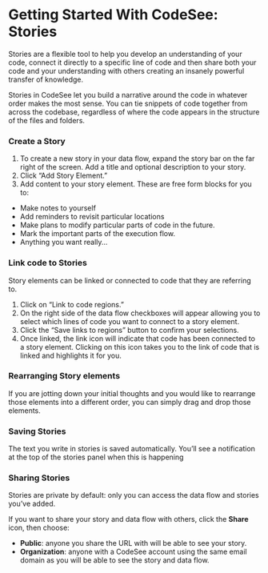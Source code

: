 # Getting Started With CodeSee: Stories

Stories are a flexible tool to help you develop an understanding of your code, connect it directly to a specific line of code and then share both your code and your understanding with others creating an insanely powerful transfer of knowledge. 

Stories in CodeSee let you build a narrative around the code in whatever order makes the most sense. You can tie snippets of code together from across the codebase, regardless of where the code appears in the structure of the files and folders.

### Create a Story

1. To create a new story in your data flow, expand the story bar on the far right of the screen. Add a title and optional description to your story.
2. Click “Add Story Element.”
3. Add content to your story element. These are free form blocks for you to:
  * Make notes to yourself 
  * Add reminders to revisit particular locations
  * Make plans to modify particular parts of code in the future. 
  * Mark the important parts of the execution flow.
  * Anything you want really...

### Link code to Stories

Story elements can be linked or connected to code that they are referring to. 
1. Click on “Link to code regions.”
2. On the right side of the data flow checkboxes will appear allowing you to select which lines of code you want to connect to a story element.
3. Click the “Save links to regions” button to confirm your selections.
4. Once linked, the link icon will indicate that code has been connected to a story element. Clicking on this icon takes you to the link of code that is linked and highlights it for you. 

### Rearranging Story elements

If you are jotting down your initial thoughts and you would like to rearrange those elements into a different order, you can simply drag and drop those elements.

### Saving Stories

The text you write in stories is saved automatically. You’ll see a notification at the top of the stories panel when this is happening

### Sharing Stories

Stories are private by default: only you can access the data flow and stories you’ve added. 

If you want to share your story and data flow with others, click the **Share** icon, then choose:

* **Public**: anyone you share the URL with will be able to see your story. 
* **Organization**: anyone with a CodeSee account using the same email domain as you will be able to see the story and data flow.
